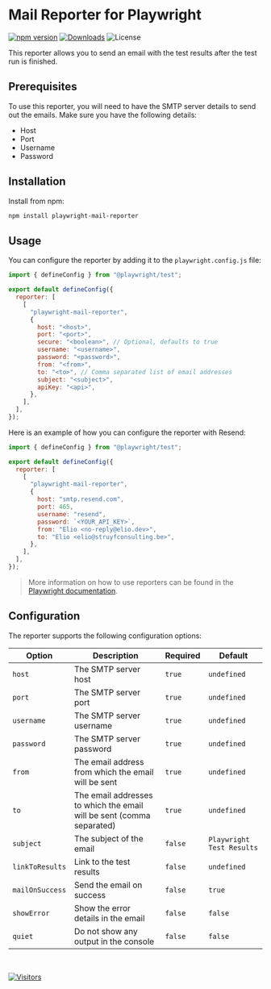 # Mail Reporter for Playwright

[![npm version](https://badge.fury.io/js/playwright-mail-reporter.svg)](https://badge.fury.io/js/playwright-mail-reporter)
[![Downloads](https://img.shields.io/npm/dt/playwright-mail-reporter)](https://www.npmjs.com/package/playwright-mail-reporter)
![License](https://img.shields.io/github/license/estruyf/playwright-mail-reporter)

This reporter allows you to send an email with the test results after the test run is finished.

## Prerequisites

To use this reporter, you will need to have the SMTP server details to send out the emails. Make sure you have the following details:

- Host
- Port
- Username
- Password

## Installation

Install from npm:

```bash
npm install playwright-mail-reporter
```

## Usage

You can configure the reporter by adding it to the `playwright.config.js` file:

```javascript
import { defineConfig } from "@playwright/test";

export default defineConfig({
  reporter: [
    [
      "playwright-mail-reporter",
      {
        host: "<host>",
        port: "<port>",
        secure: "<boolean>", // Optional, defaults to true
        username: "<username>",
        password: "<password>",
        from: "<from>",
        to: "<to>", // Comma separated list of email addresses
        subject: "<subject>",
        apiKey: "<api>",
      },
    ],
  ],
});
```

Here is an example of how you can configure the reporter with Resend:

```javascript
import { defineConfig } from "@playwright/test";

export default defineConfig({
  reporter: [
    [
      "playwright-mail-reporter",
      {
        host: "smtp.resend.com",
        port: 465,
        username: "resend",
        password: `<YOUR_API_KEY>`,
        from: "Elio <no-reply@elio.dev>",
        to: "Elio <elio@struyfconsulting.be>",
      },
    ],
  ],
});
```

> More information on how to use reporters can be found in the [Playwright documentation](https://playwright.dev/docs/test-reporters).

## Configuration

The reporter supports the following configuration options:

| Option          | Description                                                           | Required | Default                   |
| --------------- | --------------------------------------------------------------------- | -------- | ------------------------- |
| `host`          | The SMTP server host                                                  | `true`   | `undefined`               |
| `port`          | The SMTP server port                                                  | `true`   | `undefined`               |
| `username`      | The SMTP server username                                              | `true`   | `undefined`               |
| `password`      | The SMTP server password                                              | `true`   | `undefined`               |
| `from`          | The email address from which the email will be sent                   | `true`   | `undefined`               |
| `to`            | The email addresses to which the email will be sent (comma separated) | `true`   | `undefined`               |
| `subject`       | The subject of the email                                              | `false`  | `Playwright Test Results` |
| `linkToResults` | Link to the test results                                              | `false`  | `undefined`               |
| `mailOnSuccess` | Send the email on success                                             | `false`  | `true`                    |
| `showError`     | Show the error details in the email                                   | `false`  | `false`                   |
| `quiet`         | Do not show any output in the console                                 | `false`  | `false`                   |

<br />

[![Visitors](https://api.visitorbadge.io/api/visitors?path=https%3A%2F%2Fgithub.com%2Festruyf%2Fplaywright-mail-reporter&countColor=%23263759)](https://visitorbadge.io/status?path=https%3A%2F%2Fgithub.com%2Festruyf%2Fplaywright-mail-reporter)
